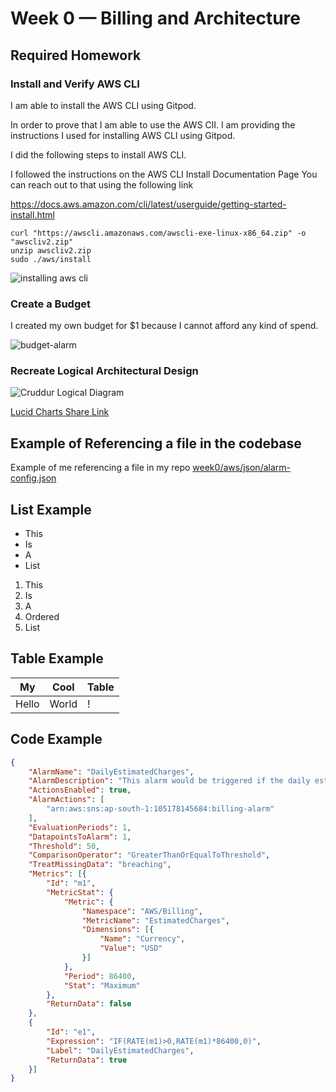 # Week 0 — Billing and Architecture

## Required Homework

### Install and Verify AWS CLI

I am able to install the AWS CLI using Gitpod.

In order to prove that I am able to use the AWS ClI.
I am providing the instructions I used for installing AWS CLI using Gitpod.

I did the following steps to install AWS CLI.

I followed the instructions on the AWS CLI Install Documentation Page
You can reach out to that using the following link

https://docs.aws.amazon.com/cli/latest/userguide/getting-started-install.html

```
curl "https://awscli.amazonaws.com/awscli-exe-linux-x86_64.zip" -o "awscliv2.zip"
unzip awscliv2.zip
sudo ./aws/install
```

![installing aws cli](https://user-images.githubusercontent.com/84492994/219371113-6ea68aff-7820-4a6f-b2e4-3b8fe6edc4b9.jpg)


### Create a Budget

I created my own budget for $1 because I cannot afford any kind of spend.

![budget-alarm](https://user-images.githubusercontent.com/84492994/219376613-4e6341e4-3ad5-46f8-8269-d845646dac44.jpg)

### Recreate Logical Architectural Design

![Cruddur Logical Diagram](https://user-images.githubusercontent.com/84492994/219379579-7eecc7e8-a46f-47d8-9c80-5fd521cf0336.jpeg)

[Lucid Charts Share Link](https://lucid.app/lucidchart/bde2bf94-3cab-430d-bf53-a64eaf436c13/edit?viewport_loc=-196%2C25%2C1792%2C765%2C0_0&invitationId=inv_3e673c96-dd86-41de-8d95-fe18295585ef)

## Example of Referencing a file in the codebase

Example of me referencing a file in my repo [week0/aws/json/alarm-config.json](https://github.com/MohanVaddella/aws-bootcamp-cruddur-2023/blob/main/aws/json/alarm-config.json)

## List Example
- This 
- Is 
- A
- List
1. This
2. Is
3. A
4. Ordered 
5. List

## Table Example

| My | Cool | Table |
| --- | --- | --- |
| Hello | World | ! |

## Code Example

```json
{
    "AlarmName": "DailyEstimatedCharges",
    "AlarmDescription": "This alarm would be triggered if the daily estimated charges exceeds 50$",
    "ActionsEnabled": true,
    "AlarmActions": [
        "arn:aws:sns:ap-south-1:105178145684:billing-alarm"
    ],
    "EvaluationPeriods": 1,
    "DatapointsToAlarm": 1,
    "Threshold": 50,
    "ComparisonOperator": "GreaterThanOrEqualToThreshold",
    "TreatMissingData": "breaching",
    "Metrics": [{
        "Id": "m1",
        "MetricStat": {
            "Metric": {
                "Namespace": "AWS/Billing",
                "MetricName": "EstimatedCharges",
                "Dimensions": [{
                    "Name": "Currency",
                    "Value": "USD"
                }]
            },
            "Period": 86400,
            "Stat": "Maximum"
        },
        "ReturnData": false
    },
    {
        "Id": "e1",
        "Expression": "IF(RATE(m1)>0,RATE(m1)*86400,0)",
        "Label": "DailyEstimatedCharges",
        "ReturnData": true
    }]
}
```

